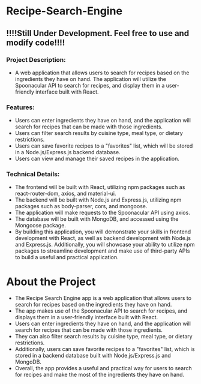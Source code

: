 # Recipe-Search-Engine
## ‼️‼️Still Under Development. Feel free to use and modify code‼️‼️
### Project Description:
* A web application that allows users to search for recipes based on the ingredients they have on hand. The application will utilize the Spoonacular API to search for recipes, and display them in a user-friendly interface built with React.

### Features:

  * Users can enter ingredients they have on hand, and the application will search for recipes that can be made with those ingredients.
  * Users can filter search results by cuisine type, meal type, or dietary restrictions.
  * Users can save favorite recipes to a "favorites" list, which will be stored in a Node.js/Express.js backend database.
  * Users can view and manage their saved recipes in the application.
### Technical Details:

* The frontend will be built with React, utilizing npm packages such as react-router-dom, axios, and material-ui.
* The backend will be built with Node.js and Express.js, utilizing npm packages such as body-parser, cors, and mongoose.
* The application will make requests to the Spoonacular API using axios.
* The database will be built with MongoDB, and accessed using the Mongoose package.
* By building this application, you will demonstrate your skills in frontend development with React, as well as backend development with Node.js and Express.js. Additionally, you will showcase your ability to utilize npm packages to streamline development and make use of third-party APIs to build a useful and practical application.
# About the Project
* The Recipe Search Engine app is a web application that allows users to search for recipes based on the ingredients they have on hand. 
* The app makes use of the Spoonacular API to search for recipes, and displays them in a user-friendly interface built with React. 
* Users can enter ingredients they have on hand, and the application will search for recipes that can be made with those ingredients. 
* They can also filter search results by cuisine type, meal type, or dietary restrictions. 
* Additionally, users can save favorite recipes to a "favorites" list, which is stored in a backend database built with Node.js/Express.js and MongoDB. 
* Overall, the app provides a useful and practical way for users to search for recipes and make the most of the ingredients they have on hand.

